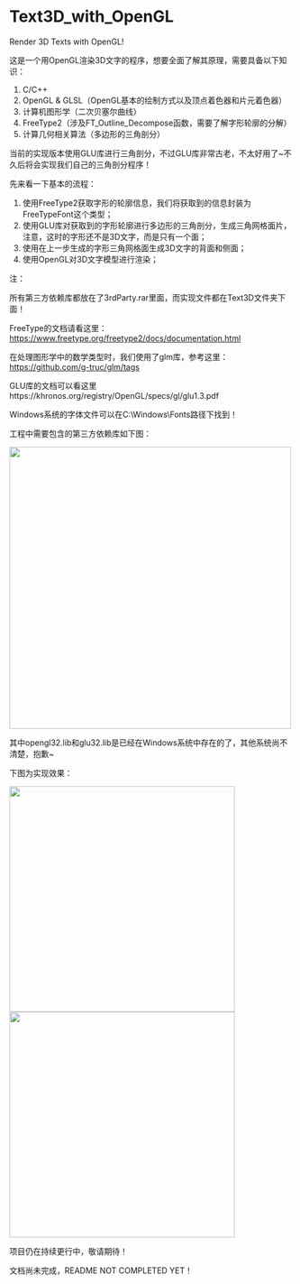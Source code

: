 # Text3D_with_OpenGL
Render 3D Texts with OpenGL!

这是一个用OpenGL渲染3D文字的程序，想要全面了解其原理，需要具备以下知识：

1. C/C++
2. OpenGL & GLSL（OpenGL基本的绘制方式以及顶点着色器和片元着色器）
3. 计算机图形学（二次贝塞尔曲线）
4. FreeType2（涉及FT_Outline_Decompose函数，需要了解字形轮廓的分解）
5. 计算几何相关算法（多边形的三角剖分）

当前的实现版本使用GLU库进行三角剖分，不过GLU库非常古老，不太好用了~不久后将会实现我们自己的三角剖分程序！

先来看一下基本的流程：
1. 使用FreeType2获取字形的轮廓信息，我们将获取到的信息封装为FreeTypeFont这个类型；
2. 使用GLU库对获取到的字形轮廓进行多边形的三角剖分，生成三角网格面片，注意，这时的字形还不是3D文字，而是只有一个面；
3. 使用在上一步生成的字形三角网格面生成3D文字的背面和侧面；
4. 使用OpenGL对3D文字模型进行渲染；

注：

所有第三方依赖库都放在了3rdParty.rar里面，而实现文件都在Text3D文件夹下面！

FreeType的文档请看这里：https://www.freetype.org/freetype2/docs/documentation.html

在处理图形学中的数学类型时，我们使用了glm库，参考这里：https://github.com/g-truc/glm/tags

GLU库的文档可以看这里https://khronos.org/registry/OpenGL/specs/gl/glu1.3.pdf

Windows系统的字体文件可以在C:\Windows\Fonts路径下找到！

工程中需要包含的第三方依赖库如下图：

<img src="http://ovi8mw7d8.bkt.clouddn.com/Text3D%E5%A4%96%E9%83%A8%E4%BE%9D%E8%B5%96.PNG" width="500" />

其中opengl32.lib和glu32.lib是已经在Windows系统中存在的了，其他系统尚不清楚，抱歉~

下图为实现效果：

<img src="http://ovi8mw7d8.bkt.clouddn.com/3D%E6%96%87%E5%AD%97%E5%B1%95%E7%A4%BA.png" width="400" /><img src="http://ovi8mw7d8.bkt.clouddn.com/3D%E6%96%87%E5%AD%97%E7%BA%BF%E6%A1%86%E6%A8%A1%E5%BC%8F%E5%B1%95%E7%A4%BA.png" width="400" />

项目仍在持续更行中，敬请期待！

文档尚未完成，README NOT COMPLETED YET！
